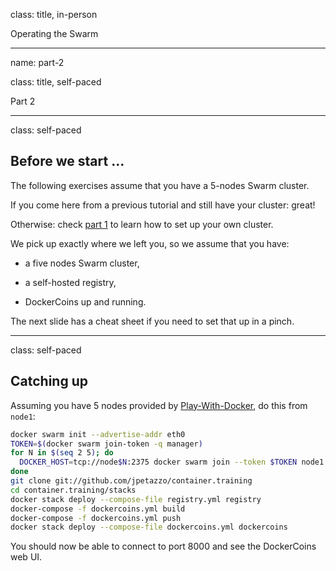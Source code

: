 class: title, in-person

Operating the Swarm

---

name: part-2

class: title, self-paced

Part 2

---

class: self-paced

## Before we start ...

The following exercises assume that you have a 5-nodes Swarm cluster.

If you come here from a previous tutorial and still have your cluster: great!

Otherwise: check [part 1](#part-1) to learn how to set up your own cluster.

We pick up exactly where we left you, so we assume that you have:

- a five nodes Swarm cluster,

- a self-hosted registry,

- DockerCoins up and running.

The next slide has a cheat sheet if you need to set that up in a pinch.

---

class: self-paced

## Catching up

Assuming you have 5 nodes provided by
[Play-With-Docker](http://www.play-with-docker/), do this from `node1`:

```bash
docker swarm init --advertise-addr eth0
TOKEN=$(docker swarm join-token -q manager)
for N in $(seq 2 5); do
  DOCKER_HOST=tcp://node$N:2375 docker swarm join --token $TOKEN node1:2377
done
git clone git://github.com/jpetazzo/container.training
cd container.training/stacks
docker stack deploy --compose-file registry.yml registry
docker-compose -f dockercoins.yml build
docker-compose -f dockercoins.yml push
docker stack deploy --compose-file dockercoins.yml dockercoins
```

You should now be able to connect to port 8000 and see the DockerCoins web UI.
